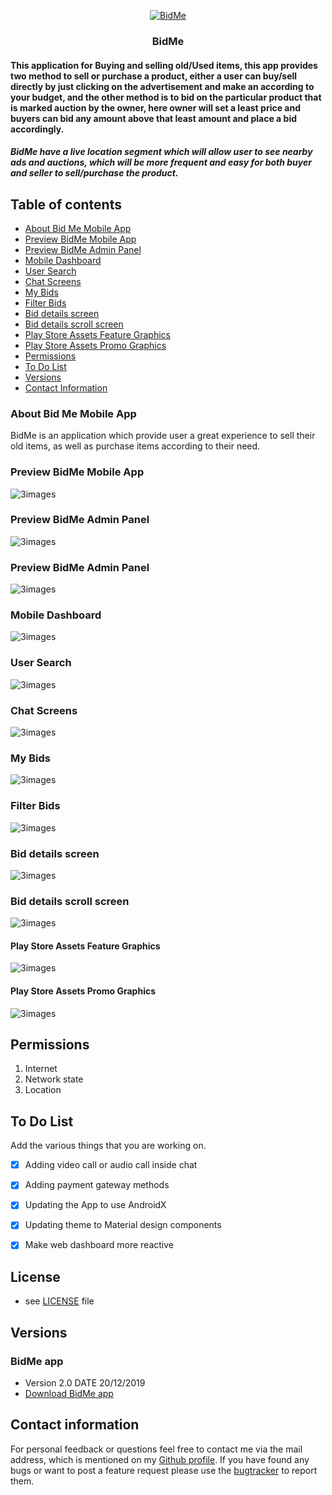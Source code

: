 <p align="center">
  <a href="https://github.com/mobileappz007/BidMe-IEEEMadC">
    <img src="https://github.com/mobileappz007/BidMe-IEEEMadC/blob/master/screenshots/4.png" alt="BidMe">
  </a>
  <h3 align="center">BidMe</h3>
</p>
<p align="center">
    <h4>This application for Buying and selling old/Used items, this app provides two method to sell or purchase a product, either a user can buy/sell directly by just clicking on the advertisement and make an according to your budget, and the other method is to bid on the particular product that is marked auction by the owner, here owner will set a least price and buyers can bid any amount above that least amount and place a bid accordingly.<br></h4>
</p>
<p>
   <h5>BidMe have a live location segment which will allow user to see nearby ads and auctions, which will be more frequent and easy for both buyer and seller to sell/purchase the product. <br></h5>
</p>

## Table of contents

- [About Bid Me Mobile App](#)
- [Preview BidMe Mobile App](#)
- [Preview BidMe Admin Panel](#)
- [Mobile Dashboard](#)
- [User Search](#)
- [Chat Screens](#)
- [My Bids](#)
- [Filter Bids](#)
- [Bid details screen](#)
- [Bid details scroll screen](#)
- [Play Store Assets Feature Graphics](#)
- [Play Store Assets Promo Graphics](#)
- [Permissions](#)
- [To Do List](#)
- [Versions](#)
- [Contact Information](#)




### About Bid Me Mobile App

BidMe is an application which provide user a great experience to sell their old items, as well as purchase items according to their need.

### Preview BidMe Mobile App
![3images](https://github.com/mobileappz007/BidMe-IEEEMadC/blob/master/banner/banner.png)

### Preview BidMe Admin Panel 
![3images](https://github.com/mobileappz007/BidMe-IEEEMadC/blob/master/admin_screens/1.jpg)

### Preview BidMe Admin Panel 
![3images](https://github.com/mobileappz007/BidMe-IEEEMadC/blob/master/admin_screens/2.png)

### Mobile Dashboard 
![3images](https://github.com/mobileappz007/BidMe-IEEEMadC/blob/master/screenshots/4.png)

### User Search
![3images](https://github.com/mobileappz007/BidMe-IEEEMadC/blob/master/screenshots/1.png)

### Chat Screens
![3images](https://github.com/mobileappz007/BidMe-IEEEMadC/blob/master/screenshots/3.png)

### My Bids
![3images](https://github.com/mobileappz007/BidMe-IEEEMadC/blob/master/screenshots/5.png)

### Filter Bids
![3images](https://github.com/mobileappz007/BidMe-IEEEMadC/blob/master/screenshots/6.png)

### Bid details screen
![3images](https://github.com/mobileappz007/BidMe-IEEEMadC/blob/master/screenshots/7.png)

### Bid details scroll screen
![3images](https://github.com/mobileappz007/BidMe-IEEEMadC/blob/master/screenshots/8.png)


#### Play Store Assets Feature Graphics

![3images](https://github.com/mobileappz007/BidMe-IEEEMadC/blob/master/googleplay/feature.png)

#### Play Store Assets Promo Graphics

![3images](https://github.com/mobileappz007/BidMe-IEEEMadC/blob/master/googleplay/promo.png)

## Permissions

1. Internet
2. Network state
3. Location 


## To Do List

Add the various things that you are working on.  

- [x] Adding video call or audio call inside chat
- [x] Adding payment gateway methods
- [x] Updating the App to use AndroidX
- [x] Updating theme to Material design components
- [x] Make web dashboard more reactive



## License 
* see [LICENSE](https://github.com/mobileappz007/BidMe-IEEEMadC/blob/master/LICENSE) file


## Versions 

### BidMe app
* Version 2.0  DATE 20/12/2019
* [Download BidMe app](https://github.com/mobileappz007/BidMe-IEEEMadC/blob/master/apk/bidme.apk)


## Contact information
For personal feedback or questions feel free to contact me via the mail address, which is mentioned on my [Github profile](https://github.com/mobileappz007). If you have found any bugs or want to post a feature request please use the [bugtracker](https://github.com/mobileappz007/BidMe-IEEEMadC/issues) to report them.


